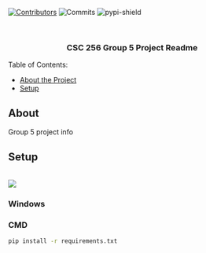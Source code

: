 



<!-- PROJECT SHIELDS -->
[![Contributors][contributors-shield]][contributors-url]
![Commits][commit-shield]
![pypi-shield]






<br />
<div align="center">
    <h3 align="center">CSC 256 Group 5 Project Readme</h3>
</div>



<!-- TABLE OF CONTENTS -->

Table of Contents:
- [About the Project](#about)
- [Setup](#setup)


<!-- ABOUT THE PROJECT -->
## About
Group 5 project info

## Setup
<p align="left">
<br />
<a><img src ="https://avatars.githubusercontent.com/u/983927?s=48&v=4"></a>
<br />
</p>

### Windows

### CMD

```cmd
pip install -r requirements.txt
```


<!-- MARKDOWN LINKS & IMAGES  -->

[contributors-shield]: https://img.shields.io/github/contributors/mssalstrom/CSC256_Group5_TestRepo
[contributors-url]: https://github.com/mssalstrom/CSC256_Group5_TestRepo/graphs/contributors
[commit-shield]: https://img.shields.io/github/last-commit/mssalstrom/CSC256_Group5_TestRepo
[pypi-shield]: https://img.shields.io/pypi/pyversions/iconsdk




